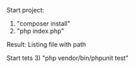 Start project:

1) "composer install"
2) "php index.php"

Result:
Listing file with path

Start tets
3) "php vendor/bin/phpunit test"

